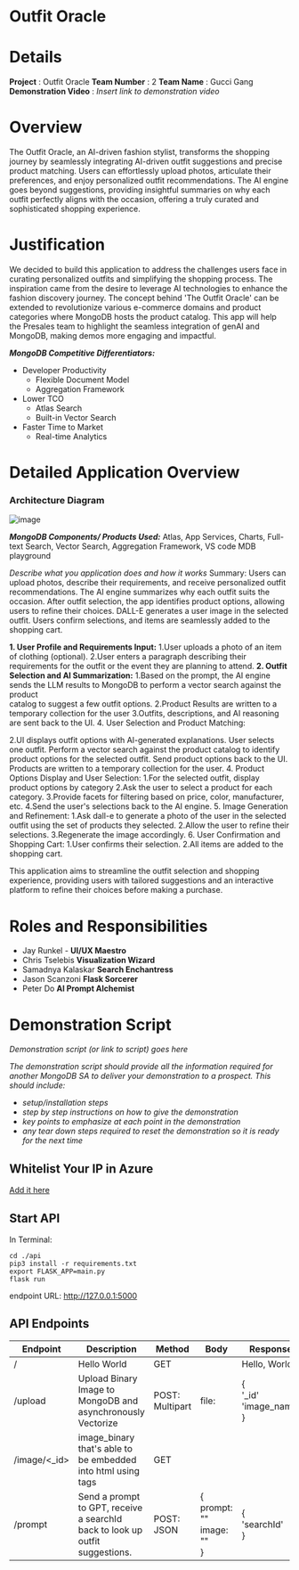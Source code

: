 # Outfit Oracle
# Details

**Project** : Outfit Oracle 
**Team Number** : 2 
**Team Name** : Gucci Gang  
**Demonstration Video** : _Insert link to demonstration video_  

# Overview

The Outfit Oracle, an AI-driven fashion stylist, transforms the shopping journey by seamlessly integrating AI-driven outfit suggestions and precise product matching. Users can effortlessly upload photos, articulate their preferences, and enjoy personalized outfit recommendations. The AI engine goes beyond suggestions, providing insightful summaries on why each outfit perfectly aligns with the occasion, offering a truly curated and sophisticated shopping experience.

# Justification

We decided to build this application to address the challenges users face in curating personalized outfits and simplifying the shopping process. The inspiration came from the desire to leverage AI technologies to enhance the fashion discovery journey. 
The concept behind 'The Outfit Oracle' can be extended to revolutionize various e-commerce domains and product categories where MongoDB hosts the product catalog. This app will help the Presales team to highlight the seamless integration of genAI and MongoDB, making demos more engaging and impactful.

***MongoDB Competitive Differentiators:***

* Developer Productivity
    * Flexible Document Model
    * Aggregation Framework
* Lower TCO
    * Atlas Search 
    * Built-in Vector Search
* Faster Time to Market
    * Real-time Analytics

# Detailed Application Overview

### Architecture Diagram ###
![image](https://github.com/jayrunkel/outfitOracle/assets/45085638/d1bb56c8-b5c0-4c66-8af2-35de244fb90e)

***MongoDB Components/ Products Used:***
Atlas, App Services, Charts, Full-text Search, Vector Search, Aggregation Framework, VS code MDB playground

_Describe what you application does and how it works_
Summary: Users can upload photos, describe their requirements, and receive personalized outfit recommendations. The AI engine summarizes why each outfit suits the occasion. After outfit selection, the app identifies product options, allowing users to refine their choices. DALL-E generates a user image in the selected outfit. Users confirm selections, and items are seamlessly added to the shopping cart.

**1. User Profile and Requirements Input:**
      1.User uploads a photo of an item of clothing (optional).
      2.User enters a paragraph describing their requirements for the outfit or the event they are planning to attend.
**2. Outfit Selection and AI Summarization:**
      1.Based on the prompt, the AI engine sends the LLM results to MongoDB to perform a vector search against the product    
        catalog to suggest a few outfit options.
      2.Product Results are written to a temporary collection for the user
      3.Outfits, descriptions, and AI reasoning are sent back to the UI.
4. User Selection and Product Matching:

2.UI displays outfit options with AI-generated explanations.
User selects one outfit.
Perform a vector search against the product catalog to identify product options for the selected outfit.
Send product options back to the UI.
Products are written to a temporary collection for the user.
4. Product Options Display and User Selection:
   1.For the selected outfit, display product options by category 
   2.Ask the user to select a product for each category.
   3.Provide facets for filtering based on price, color, manufacturer, etc.
   4.Send the user's selections back to the AI engine.
5. Image Generation and Refinement:
   1.Ask dall-e to generate a photo of the user in the selected outfit using the set of products they selected.
   2.Allow the user to refine their selections.
   3.Regenerate the image accordingly.
6. User Confirmation and Shopping Cart:
   1.User confirms their selection.
   2.All items are added to the shopping cart.

This application aims to streamline the outfit selection and shopping experience, providing users with tailored suggestions and an interactive platform to refine their choices before making a purchase.



# Roles and Responsibilities

* Jay Runkel - **UI/UX Maestro**
* Chris Tselebis **Visualization Wizard**
* Samadnya Kalaskar **Search Enchantress**
* Jason Scanzoni **Flask Sorcerer**
* Peter Do **AI Prompt Alchemist**


# Demonstration Script

_Demonstration script (or link to script) goes here_

_The demonstration script should provide all the information required for another MongoDB SA to deliver your demonstration to a prospect. This should include:_

* _setup/installation steps_
* _step by step instructions on how to give the demonstration_
* _key points to emphasize at each point in the demonstration_
* _any tear down steps required to reset the demonstration so it is ready for the next time_
## Whitelist Your IP in Azure
[Add it here](https://portal.azure.com/#@mongodb0.onmicrosoft.com/resource/subscriptions/ddff37eb-831c-4e1b-ae37-19af67c300e7/resourceGroups/gucci-gang-hackathon-24/providers/Microsoft.CognitiveServices/accounts/outfitoracle/accessControl)

## Start API
In Terminal:
```
cd ./api
pip3 install -r requirements.txt
export FLASK_APP=main.py
flask run
```

endpoint URL: http://127.0.0.1:5000

## API Endpoints

| Endpoint     | Description                                                                  | Method          | Body                              | Response                          |
| ------------ | ---------------------------------------------------------------------------- | --------------- | --------------------------------- | --------------------------------- |
| /            | Hello World                                                                  | GET             |                                   | Hello, World!                     |
| /upload      | Upload Binary Image to MongoDB and asynchronously Vectorize                  | POST: Multipart | file: <upload file>               | {<br>'_id'  <br>'image_name'<br>} |
| /image/<_id> | image_binary that's able to be embedded into html using <img> tags           | GET             |                                   | <image binary>                    |
| /prompt      | Send a prompt to GPT, receive a searchId back to look up outfit suggestions. | POST: JSON      | {<br>prompt: ""<br>image: ""<br>} | {<br>'searchId'<br>}              |
